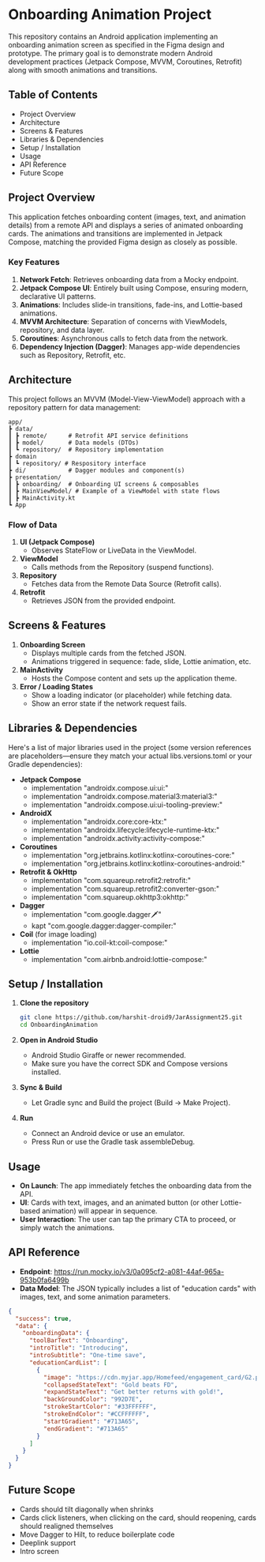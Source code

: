 # Onboarding Animation Project

This repository contains an Android application implementing an onboarding animation screen as specified in the Figma design and prototype. The primary goal is to demonstrate modern Android development practices (Jetpack Compose, MVVM, Coroutines, Retrofit) along with smooth animations and transitions.

## Table of Contents
- Project Overview
- Architecture
- Screens & Features
- Libraries & Dependencies
- Setup / Installation
- Usage
- API Reference
- Future Scope

## Project Overview

This application fetches onboarding content (images, text, and animation details) from a remote API and displays a series of animated onboarding cards. The animations and transitions are implemented in Jetpack Compose, matching the provided Figma design as closely as possible.

### Key Features

1. **Network Fetch**: Retrieves onboarding data from a Mocky endpoint.
2. **Jetpack Compose UI**: Entirely built using Compose, ensuring modern, declarative UI patterns.
3. **Animations**: Includes slide-in transitions, fade-ins, and Lottie-based animations.
4. **MVVM Architecture**: Separation of concerns with ViewModels, repository, and data layer.
5. **Coroutines**: Asynchronous calls to fetch data from the network.
6. **Dependency Injection (Dagger)**: Manages app-wide dependencies such as Repository, Retrofit, etc.

## Architecture

This project follows an MVVM (Model-View-ViewModel) approach with a repository pattern for data management:

```
app/
┣ data/
┃ ┣ remote/      # Retrofit API service definitions
┃ ┣ model/       # Data models (DTOs)
┃ ┗ repository/  # Repository implementation
┣ domain
┃ ┗ repository/ # Respository interface
┣ di/            # Dagger modules and component(s)
┣ presentation/
┃ ┣ onboarding/  # Onboarding UI screens & composables
┃ ┣ MainViewModel/ # Example of a ViewModel with state flows
┃ ┣ MainActivity.kt
┗ App
```

### Flow of Data

1. **UI (Jetpack Compose)**
   - Observes StateFlow or LiveData in the ViewModel.
2. **ViewModel**
   - Calls methods from the Repository (suspend functions).
3. **Repository**
   - Fetches data from the Remote Data Source (Retrofit calls).
4. **Retrofit**
   - Retrieves JSON from the provided endpoint.

## Screens & Features

1. **Onboarding Screen**
   - Displays multiple cards from the fetched JSON.
   - Animations triggered in sequence: fade, slide, Lottie animation, etc.
2. **MainActivity**
   - Hosts the Compose content and sets up the application theme.
3. **Error / Loading States**
   - Show a loading indicator (or placeholder) while fetching data.
   - Show an error state if the network request fails.

## Libraries & Dependencies

Here's a list of major libraries used in the project (some version references are placeholders—ensure they match your actual libs.versions.toml or your Gradle dependencies):

- **Jetpack Compose**
  - implementation "androidx.compose.ui:ui:<version>"
  - implementation "androidx.compose.material3:material3:<version>"
  - implementation "androidx.compose.ui:ui-tooling-preview:<version>"
- **AndroidX**
  - implementation "androidx.core:core-ktx:<version>"
  - implementation "androidx.lifecycle:lifecycle-runtime-ktx:<version>"
  - implementation "androidx.activity:activity-compose:<version>"
- **Coroutines**
  - implementation "org.jetbrains.kotlinx:kotlinx-coroutines-core:<version>"
  - implementation "org.jetbrains.kotlinx:kotlinx-coroutines-android:<version>"
- **Retrofit & OkHttp**
  - implementation "com.squareup.retrofit2:retrofit:<version>"
  - implementation "com.squareup.retrofit2:converter-gson:<version>"
  - implementation "com.squareup.okhttp3:okhttp:<version>"
- **Dagger**
  - implementation "com.google.dagger:dagger:<version>"
  - kapt "com.google.dagger:dagger-compiler:<version>"
- **Coil** (for image loading)
  - implementation "io.coil-kt:coil-compose:<version>"
- **Lottie**
  - implementation "com.airbnb.android:lottie-compose:<version>"

## Setup / Installation

1. **Clone the repository**
   ```bash
   git clone https://github.com/harshit-droid9/JarAssignment25.git
   cd OnboardingAnimation
   ```

2. **Open in Android Studio**
   - Android Studio Giraffe or newer recommended.
   - Make sure you have the correct SDK and Compose versions installed.

3. **Sync & Build**
   - Let Gradle sync and Build the project (Build -> Make Project).

4. **Run**
   - Connect an Android device or use an emulator.
   - Press Run or use the Gradle task assembleDebug.

## Usage
- **On Launch**: The app immediately fetches the onboarding data from the API.
- **UI**: Cards with text, images, and an animated button (or other Lottie-based animation) will appear in sequence.
- **User Interaction**: The user can tap the primary CTA to proceed, or simply watch the animations.

## API Reference
- **Endpoint**: https://run.mocky.io/v3/0a095cf2-a081-44af-965a-953b0fa6499b
- **Data Model**: The JSON typically includes a list of "education cards" with images, text, and some animation parameters.

```json
{
  "success": true,
  "data": {
    "onboardingData": {
      "toolBarText": "Onboarding",
      "introTitle": "Introducing",
      "introSubtitle": "One-time save",
      "educationCardList": [
        {
          "image": "https://cdn.myjar.app/Homefeed/engagement_card/G2.png",
          "collapsedStateText": "Gold beats FD",
          "expandStateText": "Get better returns with gold!",
          "backGroundColor": "992D7E",
          "strokeStartColor": "#33FFFFFF",
          "strokeEndColor": "#CCFFFFFF",
          "startGradient": "#713A65",
          "endGradient": "#713A65"
        }
      ]
    }
  }
}
```

## Future Scope
- Cards should tilt diagonally when shrinks
- Cards click listeners, when clicking on the card, should reopening, cards should realigned themselves
- Move Dagger to Hilt, to reduce boilerplate code
- Deeplink support
- Intro screen
